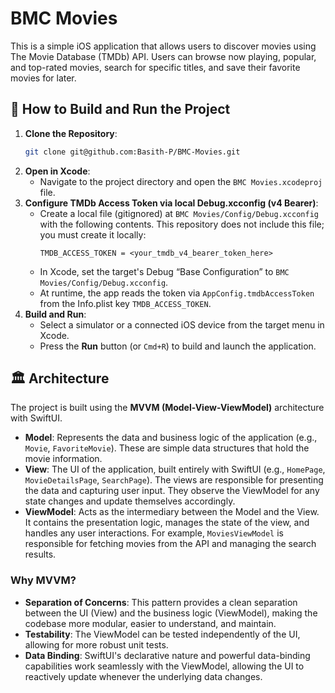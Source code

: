 # BMC Movies

This is a simple iOS application that allows users to discover movies using The Movie Database (TMDb) API. Users can browse now playing, popular, and top-rated movies, search for specific titles, and save their favorite movies for later.

## 🚀 How to Build and Run the Project

1.  **Clone the Repository**:
    ```bash
    git clone git@github.com:Basith-P/BMC-Movies.git
    ```
2.  **Open in Xcode**:
    - Navigate to the project directory and open the `BMC Movies.xcodeproj` file.
3.  **Configure TMDb Access Token via local Debug.xcconfig (v4 Bearer)**:
    - Create a local file (gitignored) at `BMC Movies/Config/Debug.xcconfig` with the following contents. This repository does not include this file; you must create it locally:
      ```xcconfig
      TMDB_ACCESS_TOKEN = <your_tmdb_v4_bearer_token_here>
      ```
    - In Xcode, set the target's Debug “Base Configuration” to `BMC Movies/Config/Debug.xcconfig`.
    - At runtime, the app reads the token via `AppConfig.tmdbAccessToken` from the Info.plist key `TMDB_ACCESS_TOKEN`.
4.  **Build and Run**:
    - Select a simulator or a connected iOS device from the target menu in Xcode.
    - Press the **Run** button (or `Cmd+R`) to build and launch the application.

## 🏛️ Architecture

The project is built using the **MVVM (Model-View-ViewModel)** architecture with SwiftUI.

-   **Model**: Represents the data and business logic of the application (e.g., `Movie`, `FavoriteMovie`). These are simple data structures that hold the movie information.
-   **View**: The UI of the application, built entirely with SwiftUI (e.g., `HomePage`, `MovieDetailsPage`, `SearchPage`). The views are responsible for presenting the data and capturing user input. They observe the ViewModel for any state changes and update themselves accordingly.
-   **ViewModel**: Acts as the intermediary between the Model and the View. It contains the presentation logic, manages the state of the view, and handles any user interactions. For example, `MoviesViewModel` is responsible for fetching movies from the API and managing the search results.

### Why MVVM?

-   **Separation of Concerns**: This pattern provides a clean separation between the UI (View) and the business logic (ViewModel), making the codebase more modular, easier to understand, and maintain.
-   **Testability**: The ViewModel can be tested independently of the UI, allowing for more robust unit tests.
-   **Data Binding**: SwiftUI's declarative nature and powerful data-binding capabilities work seamlessly with the ViewModel, allowing the UI to reactively update whenever the underlying data changes.